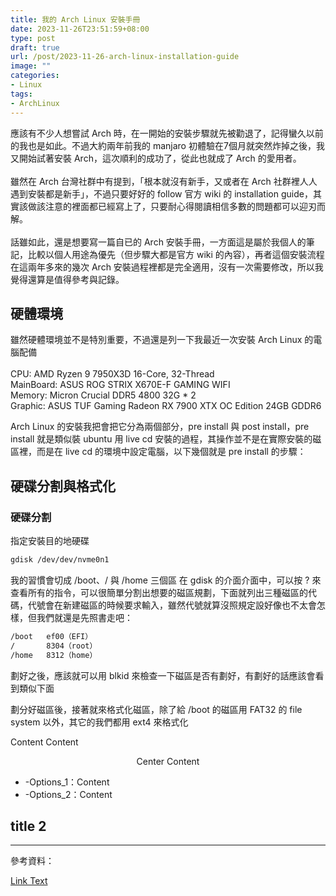 ```yaml
---
title: 我的 Arch Linux 安裝手冊
date: 2023-11-26T23:51:59+08:00
type: post
draft: true
url: /post/2023-11-26-arch-linux-installation-guide
image: ""
categories:
- Linux
tags:
- ArchLinux
---
```


應該有不少人想嘗試 Arch 時，在一開始的安裝步驟就先被勸退了，記得蠻久以前的我也是如此。不過大約兩年前我的 manjaro 初體驗在7個月就突然炸掉之後，我又開始試著安裝 Arch，這次順利的成功了，從此也就成了 Arch 的愛用者。<br/>
<br/>
雖然在 Arch 台灣社群中有提到，「根本就沒有新手，又或者在 Arch 社群裡人人遇到安裝都是新手」，不過只要好好的 follow 官方 wiki 的 installation guide，其實該做該注意的裡面都已經寫上了，只要耐心得閱讀相信多數的問題都可以迎刃而解。<br/>
<br/>
話雖如此，還是想要寫一篇自已的 Arch 安裝手冊，一方面這是屬於我個人的筆記，比較以個人用途為優先（但步驟大都是官方 wiki 的內容），再者這個安裝流程在這兩年多來的幾次 Arch 安裝過程裡都是完全適用，沒有一次需要修改，所以我覺得還算是值得參考與記錄。

## 硬體環境

雖然硬體環境並不是特別重要，不過還是列一下我最近一次安裝 Arch Linux 的電腦配備<br/>
<br/>
CPU:        AMD Ryzen 9 7950X3D 16-Core, 32-Thread<br/>
MainBoard:  ASUS ROG STRIX X670E-F GAMING WIFI<br/>
Memory:     Micron Crucial DDR5 4800 32G * 2<br/>
Graphic:    ASUS TUF Gaming Radeon RX 7900 XTX OC Edition 24GB GDDR6<br/>


Arch Linux 的安裝我把會把它分為兩個部分，pre install 與 post install，pre install 就是類似裝 ubuntu 用 live cd 安裝的過程，其操作並不是在實際安裝的磁區裡，而是在 live cd 的環境中設定電腦，以下幾個就是 pre install 的步驟：

## 硬碟分割與格式化

### 硬碟分割

指定安裝目的地硬碟
```sh
gdisk /dev/dev/nvme0n1
```

我的習慣會切成 /boot、/ 與 /home 三個區
在 gdisk 的介面介面中，可以按 ? 來查看所有的指令，可以很簡單分割出想要的磁區規劃，下面就列出三種磁區的代碼，代號會在新建磁區的時候要求輸入，雖然代號就算沒照規定設好像也不太會怎樣，但我們就還是先照書走吧：
```sh
/boot   ef00（EFI）
/       8304（root）
/home   8312（home）
```
劃好之後，應該就可以用 blkid 來檢查一下磁區是否有劃好，有劃好的話應該會看到類似下面

劃分好磁區後，接著就來格式化磁區，除了給 /boot 的磁區用 FAT32 的 file system 以外，其它的我們都用 ext4 來格式化


<span class="hl-blue">Content</span>
<span class="hl-red">Content</span>
<div style="text-align: center">Center Content</div>


* <span class="hl-green mono">-Options_1</span>：Content
* <span class="hl-green mono">-Options_2</span>：Content


## title 2

* * *

參考資料：

[Link Text](https://url)

